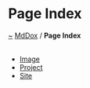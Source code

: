 <a id="page-index"></a>
<h1>Page Index</h1>
<a href="https://github.com/CharlesCarley/MdDox#~">~</a>
<a href="index.md#index">MdDox</a>
<span class="inline-text">/</span>
<span class="bold-text"><b>Page Index</b></span>
<br/>
<br/>
<ul>
<li><a href="Image.md#image">Image</a>
</li>
<li><a href="Project.md#project">Project</a>
</li>
<li><a href="Site.md#site">Site</a>
</li>
</ul>
</div>
</div>
</body>
</html>
